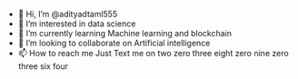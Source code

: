 - 👋 Hi, I’m @adityadtaml555
- 👀 I’m interested in data science
- 🌱 I’m currently learning Machine learning and blockchain
- 💞️ I’m looking to collaborate on Artificial intelligence
- 📫 How to reach me Just Text me on two zero three eight zero nine zero three six four 

<!---
adityadtaml555/adityadtaml555 is a ✨ special ✨ repository because its `README.md` (this file) appears on your GitHub profile.
You can click the Preview link to take a look at your changes.
--->
